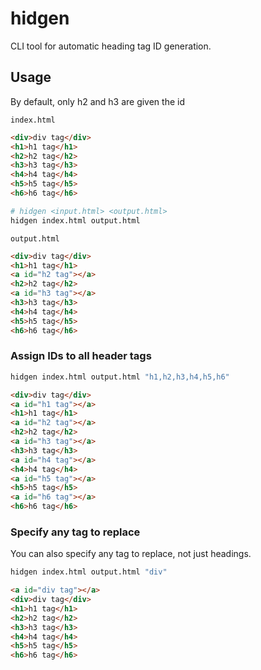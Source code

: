 # hidgen
CLI tool for automatic heading tag ID generation.

## Usage
By default, only h2 and h3 are given the id

`index.html`

```html
<div>div tag</div>
<h1>h1 tag</h1>
<h2>h2 tag</h2>
<h3>h3 tag</h3>
<h4>h4 tag</h4>
<h5>h5 tag</h5>
<h6>h6 tag</h6>
```

```sh
# hidgen <input.html> <output.html>
hidgen index.html output.html
```

`output.html`

```html
<div>div tag</div>
<h1>h1 tag</h1>
<a id="h2 tag"></a>
<h2>h2 tag</h2>
<a id="h3 tag"></a>
<h3>h3 tag</h3>
<h4>h4 tag</h4>
<h5>h5 tag</h5>
<h6>h6 tag</h6>
```

### Assign IDs to all header tags

```sh
hidgen index.html output.html "h1,h2,h3,h4,h5,h6"
```


```html
<div>div tag</div>
<a id="h1 tag"></a>
<h1>h1 tag</h1>
<a id="h2 tag"></a>
<h2>h2 tag</h2>
<a id="h3 tag"></a>
<h3>h3 tag</h3>
<a id="h4 tag"></a>
<h4>h4 tag</h4>
<a id="h5 tag"></a>
<h5>h5 tag</h5>
<a id="h6 tag"></a>
<h6>h6 tag</h6>
```

### Specify any tag to replace

You can also specify any tag to replace, not just headings.

```sh
hidgen index.html output.html "div"
```

```html
<a id="div tag"></a>
<div>div tag</div>
<h1>h1 tag</h1>
<h2>h2 tag</h2>
<h3>h3 tag</h3>
<h4>h4 tag</h4>
<h5>h5 tag</h5>
<h6>h6 tag</h6>
```